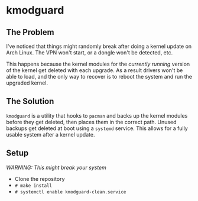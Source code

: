 # kmodguard

## The Problem

I've noticed that things might randomly break after doing a kernel update on
Arch Linux. The VPN won't start, or a dongle won't be detected, etc.

This happens because the kernel modules for the _currently running_ version of
the kernel get deleted with each upgrade. As a result drivers won't be able to
load, and the only way to recover is to reboot the system and run the upgraded
kernel.

## The Solution

`kmodguard` is a utility that hooks to `pacman` and backs up the kernel modules
before they get deleted, then places them in the correct path. Unused backups
get deleted at boot using a `systemd` service. This allows for a fully usable
system after a kernel update.

## Setup

_WARNING: This might break your system_

- Clone the repository
- `# make install`
- `# systemctl enable kmodguard-clean.service`
